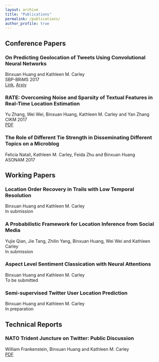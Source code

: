 ```yaml
---
layout: archive
title: "Publications"
permalink: /publications/
author_profile: true
---
```


## Conference Papers
### On Predicting Geolocation of Tweets Using Convolutional Neural Networks
Binxuan Huang and Kathleen M. Carley<br /> 
SBP-BRiMS 2017<br /> 
[Link](https://link.springer.com/chapter/10.1007/978-3-319-60240-0_34), [Arxiv](https://arxiv.org/abs/1704.05146)

### RATE: Overcoming Noise and Sparsity of Textual Features in Real-Time Location Estimation
Yu Zhang, Wei Wei, Binxuan Huang, Kathleen M. Carley and Yan Zhang<br /> 
CIKM 2017<br /> 
[PDF](http://www.casos.cs.cmu.edu/publications/papers/2017LocationInference.pdf)

### The Role of Different Tie Strength in Disseminating Different Topics on a Microblog
Felicia Natali, Kathleen M. Carley, Feida Zhu and Binxuan Huang <br /> 
ASONAM 2017

## Working Papers
### Location Order Recovery in Trails with Low Temporal Resolution
Binxuan Huang and Kathleen M. Carley<br /> 
In submission

### A Probabilistic Framework for Location Inference from Social Media
Yujie Qian, Jie Tang, Zhilin Yang, Binxuan Huang, Wei Wei and Kathleen Carley <br />
In submission

### Aspect Level Sentiment Classication with Neural Attentions
Binxuan Huang and Kathleen M. Carley <br /> 
To be submitted

### Semi-supervised Twitter User Location Prediction
Binxuan Huang and Kathleen M. Carley <br /> 
In preparation

## Technical Reports
### NATO Trident Juncture on Twitter: Public Discussion
William Frankenstein, Binxuan Huang and Kathleen M. Carley <br /> 
[PDF](http://www.casos.cs.cmu.edu/publications/papers/TwitterNATO-CMU-ISR-16-100.pdf)

